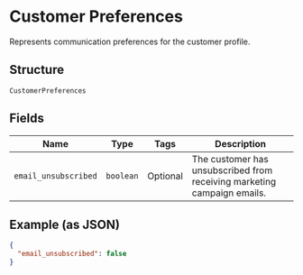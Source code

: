 
# Customer Preferences

Represents communication preferences for the customer profile.

## Structure

`CustomerPreferences`

## Fields

| Name | Type | Tags | Description |
|  --- | --- | --- | --- |
| `email_unsubscribed` | `boolean` | Optional | The customer has unsubscribed from receiving marketing campaign emails. |

## Example (as JSON)

```json
{
  "email_unsubscribed": false
}
```

